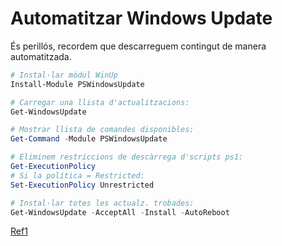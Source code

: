 # Automatitzar Windows Update

És perillós, recordem que descarreguem contingut de manera automatitzada.

```powershell
# Instal·lar mòdul WinUp
Install-Module PSWindowsUpdate

# Carregar una llista d'actualitzacions:
Get-WindowsUpdate

# Mostrar llista de comandes disponibles:
Get-Command -Module PSWindowsUpdate

# Eliminem restriccions de descàrrega d'scripts ps1:
Get-ExecutionPolicy
# Si la política = Restricted:
Set-ExecutionPolicy Unrestricted

# Instal·lar totes les actualz. trobades:
Get-WindowsUpdate -AcceptAll -Install -AutoReboot
```

[Ref1](https://www.softzone.es/windows/como-se-hace/actualizar-windows-cmd-powershell/)
